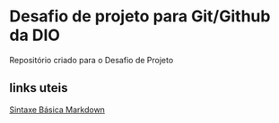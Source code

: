 # Desafio de projeto para Git/Github da DIO
Repositório criado para o Desafio de Projeto
## links uteis 
[Sintaxe Básica Markdown](https://www.markdownguide.org/getting-started/)
